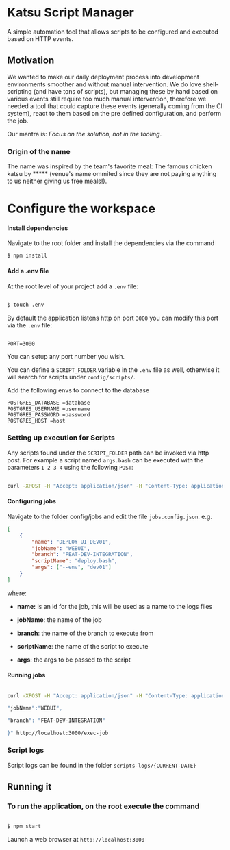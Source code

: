 
  

# Katsu Script Manager

A simple automation tool that allows scripts to be configured and executed based on HTTP events.

  

## Motivation

We wanted to make our daily deployment process into development environments smoother and without manual intervention. We do love shell-scripting (and have tons of scripts), but managing these by hand based on various events still require too much manual intervention, therefore we needed a tool that could capture these events (generally coming from the CI system), react to them based on the pre defined configuration, and perform the job.

  

Our mantra is: *Focus on the solution, not in the tooling*.

  

### Origin of the name

The name was inspired by the team's favorite meal: The famous chicken katsu by ***** (venue's name ommited since they are not paying anything to us neither giving us free meals!).

  

# Configure the workspace

  

#### Install dependencies

Navigate to the root folder and install the dependencies via the command

`$ npm install`

  

#### Add a .env file

  

At the root level of your project add a `.env` file:

  

```bash

$ touch .env

```

  

By default the application listens http on port `3000` you can modify this port via the `.env` file:

  

```

PORT=3000

```

  

You can setup any port number you wish.

  

You can define a `SCRIPT_FOLDER` variable in the `.env` file as well, otherwise it will search for scripts under `config/scripts/`.

Add the following envs to connect to the database

```
POSTGRES_DATABASE =database
POSTGRES_USERNAME =username
POSTGRES_PASSWORD =password
POSTGRES_HOST =host
```

  

### Setting up execution for Scripts

  

Any scripts found under the `SCRIPT_FOLDER` path can be invoked via http post. For example a script named `args.bash` can be executed with the parameters `1 2 3 4` using the following `POST`:

  

```bash

curl -XPOST -H "Accept: application/json" -H "Content-Type: application/json" -d "[\"1\", \"2\", \"3\", \"4\"]" http://localhost:3000/run-script/args.bash

```

  

#### Configuring jobs

Navigate to the folder config/jobs and edit the file `jobs.config.json`. e.g.

```json
[
	{
		"name": "DEPLOY_UI_DEV01",
		"jobName": "WEBUI",
		"branch": "FEAT-DEV-INTEGRATION",
		"scriptName": "deploy.bash",
		"args": ["--env", "dev01"]
	}
]
```

where:

-  <b>name:</b> is an id for the job, this will be used as a name to the logs files

-  <b>jobName</b>: the name of the job

-  <b>branch</b>: the name of the branch to execute from

-  <b>scriptName</b>: the name of the script to execute

-  <b>args</b>: the args to be passed to the script

  

#### Running jobs

```bash

curl -XPOST -H "Accept: application/json" -H "Content-Type: application/json" -d "{

"jobName":"WEBUI",

"branch": "FEAT-DEV-INTEGRATION"

}" http://localhost:3000/exec-job

```

  

### Script logs

Script logs can be found in the folder `scripts-logs/{CURRENT-DATE}`

  
  

## Running it

  

### To run the application, on the root execute the command

  

```bash

$ npm start

```

  

Launch a web browser at `http://localhost:3000`
